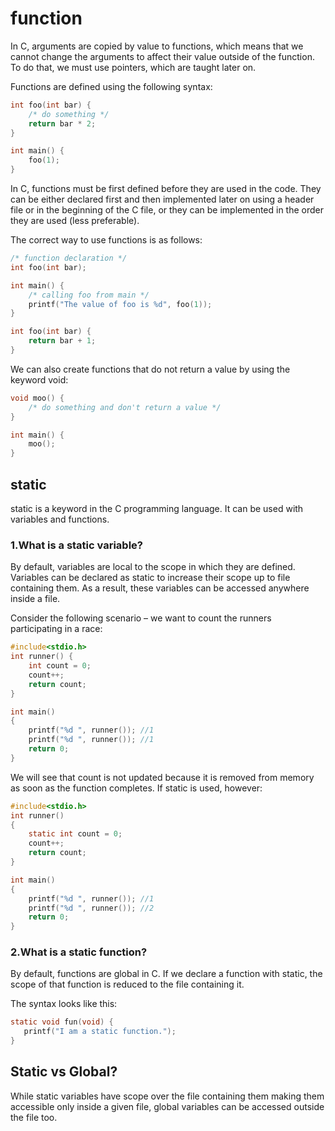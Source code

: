 # function

In C, arguments are copied by value to functions, which means that we cannot change the arguments to affect their value outside of the function. To do that, we must use pointers, which are taught later on.

Functions are defined using the following syntax:

```c
int foo(int bar) {
    /* do something */
    return bar * 2;
}

int main() {
    foo(1);
}
```

In C, functions must be first defined before they are used in the code. They can be either declared first and then implemented later on using a header file or in the beginning of the C file, or they can be implemented in the order they are used (less preferable).

The correct way to use functions is as follows:

```c
/* function declaration */
int foo(int bar);

int main() {
    /* calling foo from main */
    printf("The value of foo is %d", foo(1));
}

int foo(int bar) {
    return bar + 1;
}
```

We can also create functions that do not return a value by using the keyword void:

```c
void moo() {
    /* do something and don't return a value */
}

int main() {
    moo();
}
```

## static

static is a keyword in the C programming language. It can be used with variables and functions.

### 1.What is a static variable?

By default, variables are local to the scope in which they are defined. Variables can be declared as static to increase their scope up to file containing them. As a result, these variables can be accessed anywhere inside a file.

Consider the following scenario – we want to count the runners participating in a race:

```c
#include<stdio.h>
int runner() {
    int count = 0;
    count++;
    return count;
}

int main()
{
    printf("%d ", runner()); //1
    printf("%d ", runner()); //1
    return 0;
}
```

We will see that count is not updated because it is removed from memory as soon as the function completes. If static is used, however:

```c
#include<stdio.h>
int runner()
{
    static int count = 0;
    count++;
    return count;
}

int main()
{
    printf("%d ", runner()); //1
    printf("%d ", runner()); //2
    return 0;
}
```

### 2.What is a static function?

By default, functions are global in C. If we declare a function with static, the scope of that function is reduced to the file containing it.

The syntax looks like this:

```c
static void fun(void) {
   printf("I am a static function.");
}
```

## Static vs Global?

While static variables have scope over the file containing them making them accessible only inside a given file, global variables can be accessed outside the file too.
